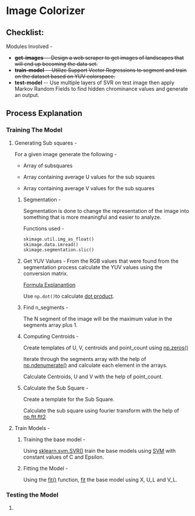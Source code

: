 # Image Colorizer

## Checklist:

Modules Involved -

- <del><b>get-images</b> -- Design a web scraper to  get images of landscapes that will end up becoming the data set.  </del>
- <del><b>train-model</b> -- Utilize Support Vector Regressions to segment and train on the dataset based on YUV colorspace.</del>
- <b>test-model</b> -- Use multiple layers of SVR on test image then apply Markov Random Fields to find hidden chrominance values and generate an output.  



## Process Explanation

### Training The Model

1. Generating Sub squares -

   For a given image generate the following -

   - Array of subsquares

   - Array containing average U values for the sub squares

   - Array containing average V values for the sub squares


   1. Segmentation - 

      Segmentation is done to change the representation of the image into something that is more meaningful and easier to analyze.

      Functions used - 

      ```python
      skimage.util.img_as_float()
      skimage.data.imread()
      skimage.segmentation.slic()
      ```

   2.  Get YUV Values - 
      From the RGB values that were found from the segmentation process calculate the YUV values using the conversion matrix.
    
        [Formula Explanantion](https://www.pcmag.com/encyclopedia/term/55166/yuv-rgb-conversion-formulas)
    
        Use `np.dot()`to calculate [dot product](https://www.tutorialspoint.com/numpy/numpy_dot.htm).

   3. Find n_segments -

      The N segment of the image will be the maximum value in the segments array plus 1.

   4. Computing Centroids -

      Create  templates of U, V, centroids and point_count using [np.zeros()](https://docs.scipy.org/doc/numpy/reference/generated/numpy.ndenumerate.html)

      Iterate through the segments array with the help of [np.ndenumerate()](https://docs.scipy.org/doc/numpy/reference/generated/numpy.ndenumerate.html) and calculate each element in the arrays.

      Calculate Centroids, U and V with the help of point_count.

   5. Calculate the Sub Square - 

      Create a template for the Sub Square.

      Calculate the sub square using fourier transform with the help of [np.ftt.ftt2](https://docs.scipy.org/doc/numpy/reference/generated/numpy.fft.fft.html)

2. Train Models - 

    1. Training the base model - 
       
        Using [sklearn.svm.SVR()](http://scikit-learn.org/stable/modules/generated/sklearn.svm.SVR.html) train the base models using [SVM](https://cs.adelaide.edu.au/~chhshen/teaching/ML_SVR.pdf) with constant values of C and Epsilon.

    2. Fitting the Model - 

        Using the [fit()](http://scikit-learn.org/stable/modules/generated/sklearn.svm.libsvm.fit.html) function, [fit](https://www.quora.com/What-does-fitting-a-model-mean-in-data-science) the base model using X, U_L and V_L.

### Testing the Model

1. 